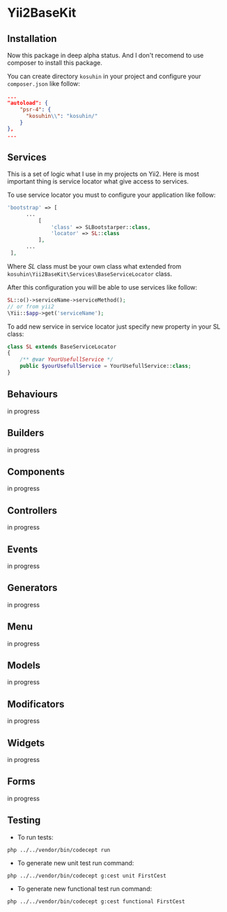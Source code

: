 # Yii2BaseKit


Installation
---

Now this package in deep alpha status. And I don't recomend to use composer to install this
package.

You can create directory `kosuhin` in your project and configure
your `composer.json` like follow:
```json
...
"autoload": {
    "psr-4": {
      "kosuhin\\": "kosuhin/"
    }
},
...
```


Services
---
This is a set of logic what I use in my projects on Yii2.
Here is most important thing is service locator what give 
access to services.

To use service locator you must to configure your application like follow:
```php
'bootstrap' => [
      ...
          [
              'class' => SLBootstarper::class,
              'locator' => SL::class
          ],
      ...
 ],
```

Where _SL_ class must be your own class what extended from `kosuhin\Yii2BaseKit\Services\BaseServiceLocator`
class.

After this configuration you will be able to use services like follow:
```php
SL::o()->serviceName->serviceMethod();
// or from yii2
\Yii::$app->get('serviceName');
```

To add new service in service locator just specify new
property in your SL class:
```php
class SL extends BaseServiceLocator
{
    /** @var YourUsefullService */
    public $yourUsefullService = YourUsefullService::class;
}
```
Behaviours
---
in progress

Builders
---
in progress

Components
---
in progress

Controllers
---
in progress

Events
---
in progress

Generators
---
in progress

Menu
---
in progress

Models
---
in progress

Modificators
---
in progress

Widgets
---
in progress

Forms
---
in progress

Testing
---
- To run tests:
```shell
php ../../vendor/bin/codecept run
```
- To generate new unit test run command:
```shell
php ../../vendor/bin/codecept g:cest unit FirstCest
```
- To generate new functional test run command:
```shell
php ../../vendor/bin/codecept g:cest functional FirstCest
```